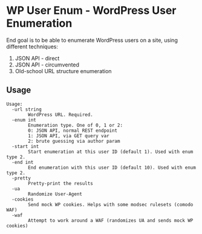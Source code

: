 WP User Enum - WordPress User Enumeration
=========================================

End goal is to be able to enumerate WordPress users on a site, using different techniques:

1. JSON API - direct
2. JSON API - circumvented
3. Old-school URL structure enumeration


Usage
-----

```
Usage:
  -url string
        WordPress URL. Required.
  -enum int
        Enumeration type. One of 0, 1 or 2:
		0: JSON API, normal REST endpoint
		1: JSON API, via GET query var
		2: brute guessing via author param
  -start int
        Start enumeration at this user ID (default 1). Used with enum type 2.
  -end int
        End enumeration with this user ID (default 10). Used with enum type 2.
  -pretty
        Pretty-print the results
  -ua
        Randomize User-Agent
  -cookies
        Send mock WP cookies. Helps with some modsec rulesets (comodo WAF)
  -waf
        Attempt to work around a WAF (randomizes UA and sends mock WP cookies)
```

